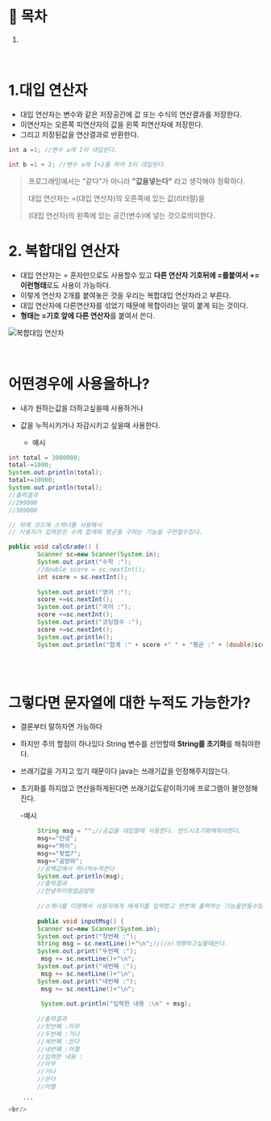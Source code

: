 # 🔖 목차

1.


<br/>

# 1.대입 연산자
  - 대입 연산자는 변수와 같은 저장공간에 값 또는 수식의 연산결과를 저장한다.
  - 이연산자는 오른쪽 피연산자의 값을 왼쪽 피연산자에 저장한다.
  - 그리고 저장된값을 연산결과로 반환한다.

```java
int a =1; //변수 a에 1이 대입된다.

int b =1 + 2; //변수 a에 1+2를 하여 3이 대입된다.
```

 > 프로그래밍에서는 "같다"가 아니라 **"값을넣는다"** 라고 생각해야 정확하다.
 > 
 > 대입 연산자는 =(대입 연산자)의 오른쪽에 있는 값(리터럴)을
 > 
 > (대입 연산자)의 왼쪽에 있는 공간(변수)에 넣는 것으로의미한다.


# 2. 복합대입 연산자

  - 대입 연산자는 = 혼자만으로도 사용할수 있고 **다른 연산자 기호뒤에 =를붙여서 += 이런형태**로도 사용이 가능하다.
  - 이렇게 연산자 2개를 붙여놓은 것을 우리는 복합대입 연산자라고 부른다.
  - 대입 연산자에 다른연산자를 섞었기 때문에 복합이라는 말이 붙게 되는 것이다.
  - **형태는 =기호 앞에 다른 연산자**를 붙여서 쓴다.

![복합대입 연산자](https://user-images.githubusercontent.com/126074577/222756816-2bf390a7-dbd3-4b5a-8bc5-cb9219281dfc.png)

<br/>

# 어떤경우에 사용을하나?
- 내가 원하는값을 더하고싶을때 사용하거나
- 값을 누적시키거나 차감시키고 싶을때 사용한다.

  - 예시

```java
int total = 3000000;
total-=1000;
System.out.println(total);
total+=10000;
System.out.println(total);
//출력결과
//299000
//309000

// 위에 코드에 스캐너를 사용해서
// 사용자가 입력받은 수에 합계와 평균을 구하는 기능을 구현할수있다.

public void calcGrade() {
		Scanner sc=new Scanner(System.in);
		System.out.print("수학 :");
		//double score = sc.nextInt();
		int score = sc.nextInt();
		
		System.out.print("영어 :");
		score +=sc.nextInt();
		System.out.print("국어 :");
		score +=sc.nextInt();
		System.out.print("코딩점수 :");
		score +=sc.nextInt();
		System.out.println();
		System.out.println("합계 :" + score +" " + "평균 :" + (double)score/4);
    
```
<br/>

# 그렇다면 문자열에 대한 누적도 가능한가?
- 결론부터 말하자면 가능하다 
- 하지만 주의 할점이 하나있다 String 변수를 선언할때  **String를 초기화**를 해줘야한다.
- 쓰래기값을 가지고 있기 때문이다 java는 쓰래기값을 인정해주지않는다.
- 초기화를 하지않고 연산을하게된다면 쓰래기값도같이하기에 프로그램이 불안정해진다.

	-예시

```java
		String msg = "";//공값을 대입할때 사용한다. 반드시초기화해줘야한다.
		msg+="안녕";
		msg+="하이";
		msg+="왓썹?";
		msg+="곰방와";
		//공백값에서 하나씩누적한다
		System.out.println(msg);
		//출력결과 
		//안녕하이왓썹곰방와
		
		//스캐너를 이영해서 사용자에게 메세지를 입력받고 한번에 출력하는 기능을만들수있다.
		
		public void inputMsg() {
		Scanner sc=new Scanner(System.in);
		System.out.print("첫번째 :");
		String msg = sc.nextLine()+"\n";//(/n)개행하고싶을때쓴다.
		System.out.print("두번째 :");
		 msg += sc.nextLine()+"\n";
		System.out.print("세번째 :");
		 msg += sc.nextLine()+"\n";
		System.out.print("네번째 :");
		 msg += sc.nextLine()+"\n";
		 
		 System.out.println("입력한 내용 :\n" + msg);
		 
		//출력결과
		//첫번째 :아무
		//두번째 :거나
		//세번째 :쓴다
		//네번째 :어쩔
		//입력한 내용 :
		//아무
		//거나
		//쓴다
		//어쩔
		
	```
<br/>
